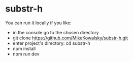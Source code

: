 # substr-h

You can run it locally if you like:
- in the console go to the chosen directory
- git clone https://github.com/MikeKowalsky/substr-h.git
- enter project's directory: cd substr-h
- npm install
- npm run dev